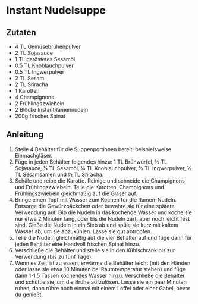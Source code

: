 # Instant Nudelsuppe
## Zutaten
- 4 TL Gemüsebrühenpulver
- 2 TL Sojasauce
- 1 TL geröstetes Sesamöl
- 0.5 TL Knoblauchpulver
- 0.5 TL Ingwerpulver
- 2 TL Sesam
- 2 TL Sriracha
- 1 Karotten
- 4 Champignons
- 2 Frühlingszwiebeln
- 2 Blöcke InstantRamennudeln
- 200g frischer Spinat

## Anleitung
1. Stelle 4 Behälter für die Suppenportionen bereit, beispielsweise Einmachgläser.
2. Füge in jeden Behälter folgendes hinzu: 1 TL Brühwürfel, ½ TL Sojasauce, ¼ TL Sesamöl, ⅛ TL Knoblauchpulver, ⅛ TL Ingwerpulver, ½ TL Sesamsamen und ½ TL Sriracha.
3. Schäle und reibe die Karotte. Reinige und schneide die Champignons und Frühlingszwiebeln. Teile die Karotten, Champignons und Frühlingszwiebeln gleichmäßig auf die Gläser auf.
4. Bringe einen Topf mit Wasser zum Kochen für die Ramen-Nudeln. Entsorge die Gewürzpäckchen oder bewahre sie für eine spätere Verwendung auf. Gib die Nudeln in das kochende Wasser und koche sie nur etwa 2 Minuten lang, oder bis die Nudeln zart, aber noch leicht fest sind. Gieße die Nudeln in ein Sieb ab und spüle sie kurz mit kaltem Wasser ab, um sie abzukühlen. Lasse sie gut abtropfen.
5. Teile die Nudeln gleichmäßig auf die vier Behälter auf und füge dann für jeden Behälter eine Handvoll frischen Spinat hinzu.
6. Verschließe die Behälter und stelle sie in den Kühlschrank bis zur Verwendung (bis zu fünf Tage).
7. Wenn es Zeit ist zu essen, erwärme die Behälter leicht (mit den Händen oder lasse sie etwa 10 Minuten bei Raumtemperatur stehen) und füge dann 1-1,5 Tassen kochendes Wasser hinzu. Verschließe die Behälter und schüttle sie, um die Brühe aufzulösen. Lasse sie ein paar Minuten ruhen, dann rühre noch einmal mit einem Löffel oder einer Gabel, bevor du genießt.
